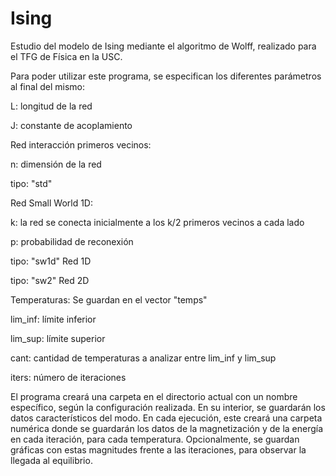 # Ising
Estudio del modelo de Ising mediante el algoritmo de Wolff, realizado para el TFG de Física en la USC.

Para poder utilizar este programa, se especifican los diferentes parámetros al final del mismo:

L: longitud de la red

J: constante de acoplamiento

Red interacción primeros vecinos:

n: dimensión de la red

tipo: "std"

Red Small World 1D:

k: la red se conecta inicialmente a los k/2 primeros vecinos a cada lado

p: probabilidad de reconexión

tipo: "sw1d" Red 1D

tipo: "sw2" Red 2D

Temperaturas:
Se guardan en el vector "temps"

lim_inf: límite inferior

lim_sup: límite superior

cant: cantidad de temperaturas a analizar entre lim_inf y lim_sup

iters: número de iteraciones

El programa creará una carpeta en el directorio actual con un nombre específico, según la configuración realizada. En su interior, se guardarán los datos característicos del modo.
En cada ejecución, este creará una carpeta numérica donde se guardarán los datos de la magnetización y de la energía en cada iteración, para cada temperatura.
Opcionalmente, se guardan gráficas con estas magnitudes frente a las iteraciones, para observar la llegada al equilibrio.

